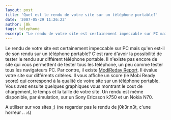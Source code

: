 ```yaml
---
layout: post
title: 'Quel est le rendu de votre site sur un téléphone portable?'
date: '2007-05-29 11:26:22'
author: j0k
tags: telephone
excerpt: "Le rendu de votre site est certainement impeccable sur PC mais qu'en est-il de son rendu sur un téléphone portable?     \nC'est rare d'avoir la possibilité de tester le rendu sur différent téléphone portable. Il n'existe pas encore de site qui vous permettent de tester tous les téléphone, un peu comme tester tous les navigateurs PC.   Par contre, il existe      …"
---
```


Le rendu de votre site est certainement impeccable sur PC mais qu'en est-il de son rendu sur un téléphone portable?
C'est rare d'avoir la possibilité de tester le rendu sur différent téléphone portable. Il n'existe pas encore de site qui vous permettent de tester tous les téléphone, un peu comme tester tous les navigateurs PC.   Par contre, il existe [ModiReday Report](http://ready.mobi/launch.jsp?locale=en_EN). Il évalue votre site sur différents critères. Il vous affiche un score (le Mobi Ready score) qui correspond à la qualité de votre site sur un téléphone portable. Vous avez ensuite quelques graphiques vous montrant le cout de chargement, le temps et la taille de votre site.   Un rendu est même disponible, par émulation, sur un Sony Ericsson k750 et un Nokia N70.

A utiliser sur vos sites ;)   (ne regarder pas le rendu de j0k3r.n3t, c'une horreur .. :s)
